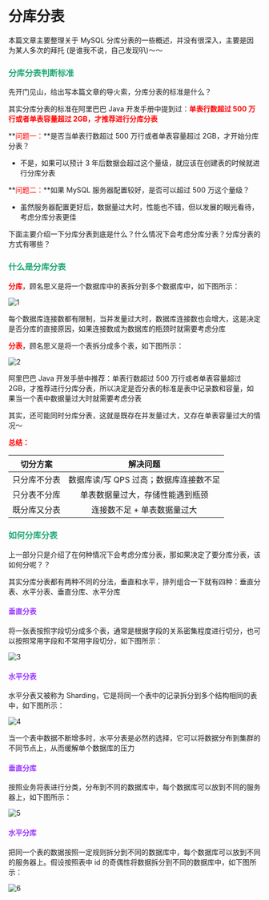# 分库分表

本篇文章主要整理关于 MySQL 分库分表的一些概述，并没有很深入，主要是因为某人多次的拜托 (是谁我不说，自己发现叭)～～

### <font color=#1FA774>分库分表判断标准</font>

先开门见山，给出写本篇文章的导火索，分库分表的标准是什么？

其实分库分表的标准在阿里巴巴 Java 开发手册中提到过：**<font color='red'>单表行数超过 500 万行或者单表容量超过 2GB，才推荐进行分库分表</font>**

**<font color='red'>问题一：</font>**是否当单表行数超过 500 万行或者单表容量超过 2GB，才开始分库分表？

- 不是，如果可以预计 3 年后数据会超过这个量级，就应该在创建表的时候就进行分库分表

**<font color='red'>问题二：</font>**如果 MySQL 服务器配置较好，是否可以超过 500 万这个量级？

- 虽然服务器配置更好后，数据量过大时，性能也不错，但以发展的眼光看待，考虑分库分表更佳

下面主要介绍一下分库分表到底是什么？什么情况下会考虑分库分表？分库分表的方式有哪些？

### <font color=#1FA774>什么是分库分表</font>

**<font color='red'>分库</font>**，顾名思义是将一个数据库中的表拆分到多个数据库中，如下图所示：

![1](https://cdn.jsdelivr.net/gh/LFool/new-image-hosting@master/20230615/013623168676418386LrAx1.svg)

每个数据库连接数都有限制，当并发量过大时，数据库连接数也会增大，这是决定是否分库的直接原因，如果连接数成为数据库的瓶颈时就需要考虑分库

**<font color='red'>分表</font>**，顾名思义是将一个表拆分成多个表，如下图所示：

![2](https://cdn.jsdelivr.net/gh/LFool/new-image-hosting@master/20230615/0143371686764617P4VJib2.svg)

阿里巴巴 Java 开发手册中推荐：单表行数超过 500 万行或者单表容量超过 2GB，才推荐进行分库分表，所以决定是否分表的标准是表中记录数和容量，如果当一个表中数据量过大时就需要考虑分表

其实，还可能同时分库分表，这就是既存在并发量过大，又存在单表容量过大的情况～

**<font color='red'>总结：</font>**

|   切分方案   |                解决问题                |
| :----------: | :------------------------------------: |
| 只分库不分表 | 数据库读/写 QPS 过高；数据库连接数不足 |
| 只分表不分库 |    单表数据量过大，存储性能遇到瓶颈    |
| 既分库又分表 |      连接数不足 + 单表数据量过大       |



### <font color=#1FA774>如何分库分表</font>

上一部分只是介绍了在何种情况下会考虑分库分表，那如果决定了要分库分表，该如何分呢？？

其实分库分表都有两种不同的分法，垂直和水平，排列组合一下就有四种：垂直分表、水平分表、垂直分库、水平分库

#### <font color=#9933FF>垂直分表</font>

将一张表按照字段切分成多个表，通常是根据字段的关系密集程度进行切分，也可以按照常用字段和不常用字段切分，如下图所示：

![3](https://cdn.jsdelivr.net/gh/LFool/new-image-hosting@master/20230616/2003241686917004qgT4PC3.svg)

#### <font color=#9933FF>水平分表</font>

水平分表又被称为 Sharding，它是将同一个表中的记录拆分到多个结构相同的表中，如下图所示：

![4](https://cdn.jsdelivr.net/gh/LFool/new-image-hosting@master/20230616/2003331686917013c4EuT64.svg)

当一个表中数据不断增多时，水平分表是必然的选择，它可以将数据分布到集群的不同节点上，从而缓解单个数据库的压力

#### <font color=#9933FF>垂直分库</font>

按照业务将表进行分类，分布到不同的数据库中，每个数据库可以放到不同的服务器上，如下图所示：

![5](https://cdn.jsdelivr.net/gh/LFool/new-image-hosting@master/20230616/2003421686917022b42SQ75.svg)

#### <font color=#9933FF>水平分库</font>

把同一个表的数据按照一定规则拆分到不同的数据库中，每个数据库可以放到不同的服务器上。假设按照表中 id 的奇偶性将数据拆分到不同的数据库中，如下图所示：

![6](https://cdn.jsdelivr.net/gh/LFool/new-image-hosting@master/20230616/2003551686917035wOQcDs6.svg)
